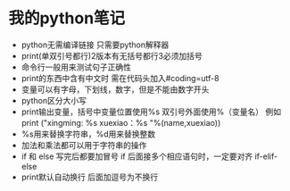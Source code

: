 # 我的python笔记
- python无需编译链接 只需要python解释器
- print(单双引号都行)2版本有无括号都行3必须加括号
- 命令行一般用来测试句子正确性
- print的东西中含有中文时 需在代码头加入#coding=utf-8
- 变量可以有字母，下划线，数字，但是不能由数字开头
- python区分大小写
- print输出变量，括号中变量位置使用%s 双引号外面使用%（变量名）
例如  print ("xingming: %s xuexiao：%s  "%(name,xuexiao))
- %s用来替换字符串，%d用来替换整数
- 加法和乘法都可以用于字符串的操作
- if 和 else 写完后都要加冒号 if 后面接多个相应语句时，一定要对齐
  if-elif-else
- print默认自动换行 后面加逗号为不换行
